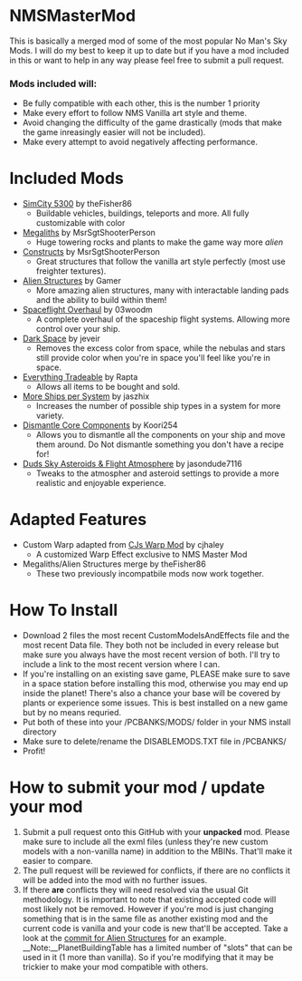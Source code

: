 # NMSMasterMod
This is basically a merged mod of some of the most popular No Man's Sky Mods.  I will do my best to keep it up to date but if you have a mod included in this or want to help in any way please feel free to submit a pull request.
### Mods included will:
 * Be fully compatible with each other, this is the number 1 priority
 * Make every effort to follow NMS Vanilla art style and theme.
 * Avoid changing the difficulty of the game drastically (mods that make the game inreasingly easier will not be included).
 * Make every attempt to avoid negatively affecting performance.

# Included Mods

 * [SimCity 5300](https://nomansskymods.com/mods/simcity-5300/) by theFisher86
   - Buildable vehicles, buildings, teleports and more.  All fully customizable with color
 * [Megaliths](https://nomansskymods.com/mods/megaliths/) by MsrSgtShooterPerson
   - Huge towering rocks and plants to make the game way more _alien_
 * [Constructs](https://nomansskymods.com/mods/constructs/) by MsrSgtShooterPerson
   - Great structures that follow the vanilla art style perfectly (most use freighter textures).
 * [Alien Structures](https://nomansskymods.com/mods/alien-structures-mod/) by Gamer
   - More amazing alien structures, many with interactable landing pads and the ability to build within them!
 * [Spaceflight Overhaul](https://nomansskymods.com/mods/spaceflight-overhaul-pathfinder-edition/) by 03woodm
   - A complete overhaul of the spaceship flight systems.  Allowing more control over your ship.
 * [Dark Space](https://nomansskymods.com/mods/dark-space/) by jeveir
   - Removes the excess color from space, while the nebulas and stars still provide color when you're in space you'll feel like you're in space.
 * [Everything Tradeable](https://nomansskymods.com/mods/everything-tradeable/) by Rapta
   - Allows all items to be bought and sold.
 * [More Ships per System](https://nomansskymods.com/mods/more-ships-per-system/) by jaszhix
   - Increases the number of possible ship types in a system for more variety.
 * [Dismantle Core Components](https://nomansskymods.com/mods/nms-dismantle-core-components-path-finder-update/) by Koori254
   - Allows you to dismantle all the components on your ship and move them around.  Do Not dismantle something you don't have a recipe for!
 * [Duds Sky Asteroids & Flight Atmosphere](https://nomansskymods.com/mods/duds-sky/) by jasondude7116
   - Tweaks to the atmospher and asteroid settings to provide a more realistic and enjoyable experience.

# Adapted Features
 * Custom Warp adapted from [CJs Warp Mod](https://nomansskymods.com/mods/cjs-warp-mod/) by cjhaley
   - A customized Warp Effect exclusive to NMS Master Mod
 * Megaliths/Alien Structures merge by theFisher86
   - These two previously incompatbile mods now work together.

# How To Install
- Download 2 files the most recent CustomModelsAndEffects file and the most recent Data file.  They both not be included in every release but make sure you always have the most recent version of both.  I'll try to include a link to the most recent version where I can.
- If you're installing on an existing save game, PLEASE make sure to save in a space station before installing this mod, otherwise you may end up inside the planet!  There's also a chance your base will be covered by plants or experience some issues.  This is best installed on a new game but by no means requried.
- Put both of these into your /PCBANKS/MODS/ folder in your NMS install directory
- Make sure to delete/rename the DISABLEMODS.TXT file in /PCBANKS/
- Profit!
 
# How to submit your mod / update your mod
1. Submit a pull request onto this GitHub with your __unpacked__ mod.  Please make sure to include all the exml files (unless they're new custom models with a non-vanilla name) in addition to the MBINs.  That'll make it easier to compare.
2. The pull request will be reviewed for conflicts, if there are no conflicts it will be added into the mod with no further issues.
3. If there **are** conflicts they will need resolved via the usual Git methodology.  It is important to note that existing accepted code will most likely not be removed.  However if you're mod is just changing something that is in the same file as another existing mod and the current code is vanilla and your code is new that'll be accepted.  Take a look at the [commit for Alien Structures](https://github.com/theFisher86/NMSMasterMod/commit/153cb5a539bbd644c2a1d34572d433fecee3439b) for an example.
__Note:__PlanetBuildingTable has a limited number of "slots" that can be used in it (1 more than vanilla).  So if you're modifying that it may be trickier to make your mod compatible with others.
